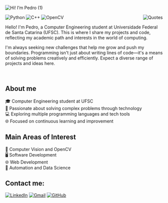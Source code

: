 ![Hi! I’m Pedro (1)](https://github.com/user-attachments/assets/7d16602a-d98f-4d06-90a6-1aed7a3dac46)


<img align='right' src="https://quotes-github-readme.vercel.app/api?type=vertical&theme=dracula" alt="Quotes" width="auto" height="auto">



![Python](https://img.shields.io/badge/Python-3776AB?style=for-the-badge&logo=python&logoColor=white) ![C++](https://img.shields.io/badge/c++-%2300599C.svg?style=for-the-badge&logo=c%2B%2B&logoColor=white) ![OpenCV](https://img.shields.io/badge/OpenCV-5C3EE8?style=for-the-badge&logo=opencv&logoColor=white) 

Hello! I'm Pedro, a Computer Engineering student at Universidade Federal de Santa Catarina (UFSC). This is where I share my projects and code, reflecting my academic path and interests in the world of computing.

I'm always seeking new challenges that help me grow and push my boundaries. Programming isn't just about writing lines of code—it's a means of solving problems creatively and efficiently. Expect a diverse range of projects and ideas here.

<br>

## About me  
🎓 Computer Engineering student at UFSC  
🚀 Passionate about solving complex problems through technology  
💻 Exploring multiple programming languages and tech tools  
🌐 Focused on continuous learning and improvement


## Main Areas of Interest  
🧠 Computer Vision and OpenCV  
🖥 Software Development  
🌐 Web Development  
📱 Automation and Data Science


## Contact me:  
[![LinkedIn](https://img.shields.io/badge/LinkedIn-0A66C2?style=for-the-badge&logo=linkedin&logoColor=white)](https://www.linkedin.com/in/pedromagnavita/)  [![Gmail](https://img.shields.io/badge/Gmail-D14836?style=for-the-badge&logo=gmail&logoColor=white)](mailto:patmagnavita@gmail.com)  [![GitHub](https://img.shields.io/badge/GitHub-181717?style=for-the-badge&logo=github&logoColor=white)](https://github.com/pedromagnavita/pedromagnavita)  
